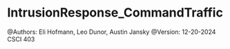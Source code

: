 # IntrusionResponse_CommandTraffic
@Authors: Eli Hofmann, Leo Dunor, Austin Jansky
@Version: 12-20-2024
CSCI 403
